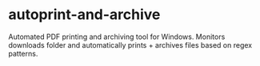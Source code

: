 # autoprint-and-archive
Automated PDF printing and archiving tool for Windows. Monitors downloads folder and automatically prints + archives files based on regex patterns.
